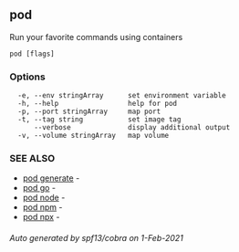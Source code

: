 ## pod

Run your favorite commands using containers

```
pod [flags]
```

### Options

```
  -e, --env stringArray      set environment variable
  -h, --help                 help for pod
  -p, --port stringArray     map port
  -t, --tag string           set image tag
      --verbose              display additional output
  -v, --volume stringArray   map volume
```

### SEE ALSO

* [pod generate](pod_generate.md)	 - 
* [pod go](pod_go.md)	 - 
* [pod node](pod_node.md)	 - 
* [pod npm](pod_npm.md)	 - 
* [pod npx](pod_npx.md)	 - 

###### Auto generated by spf13/cobra on 1-Feb-2021
